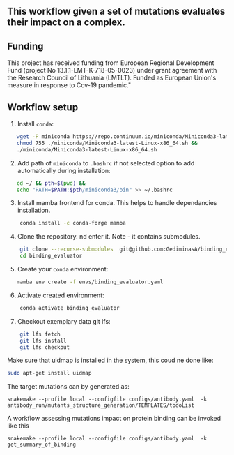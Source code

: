 ## This workflow given a set of mutations evaluates their impact on a complex.

## Funding
This project has received funding from European Regional Development Fund (project No 13.1.1-LMT-K-718-05-0023) under grant agreement with the Research Council of Lithuania (LMTLT). Funded as European Union's measure in response to Cov-19 pandemic."

## Workflow setup

1. Install `conda`:
```bash
   wget -P miniconda https://repo.continuum.io/miniconda/Miniconda3-latest-Linux-x86_64.sh &&
   chmod 755 ./miniconda/Miniconda3-latest-Linux-x86_64.sh &&
   ./miniconda/Miniconda3-latest-Linux-x86_64.sh
```

2. Add path of `miniconda` to `.bashrc` if not selected option to add automatically during installation:
```bash
   cd ~/ && pth=$(pwd) &&
   echo "PATH=$PATH:$pth/miniconda3/bin" >> ~/.bashrc
```

3. Install mamba frontend for conda. This helps to handle dependancies installation.
```bash
    conda install -c conda-forge mamba
```

4. Clone the repository. nd enter it. Note - it contains submodules.
```bash 
    git clone --recurse-submodules  git@github.com:GediminasA/binding_evaluator.git
    cd binding_evaluator
```
5. Create your `conda` environment:
 ```bash
    mamba env create -f envs/binding_evaluator.yaml 
 ```

6. Activate created environment:
```bash
    conda activate binding_evaluator
```

7. Checkout exemplary data git lfs:
```bash
    git lfs fetch
    git lfs install
    git lfs checkout
```

Make sure that uidmap is installed in the system, this coud ne done like:
 ```bash
 sudo apt-get install uidmap
 ```

The target mutations can by generated as:
```
snakemake --profile local --configfile configs/antibody.yaml  -k antibody_run/mutants_structure_generation/TEMPLATES/todoList
```

A workflow assessing mutations impact on protein binding can be invoked like this 

```
snakemake --profile local --configfile configs/antibody.yaml  -k get_summary_of_binding
```
